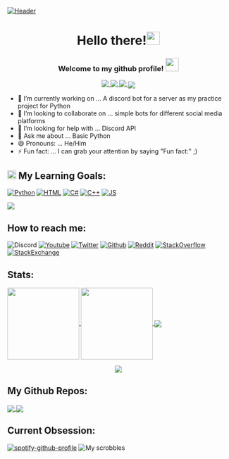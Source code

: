 [![Header](https://raw.githubusercontent.com/sametaor/sametaor/main/Sakura_full.png.jpeg "sametaor")](https://github.com/sametaor)
<h1 align="center">Hello there!<img src="https://raw.githubusercontent.com/sametaor/sametaor/main/Hellothere.gif" width="30px"></h1>

<h3 align="center">Welcome to my github profile! <img src="https://raw.githubusercontent.com/sametaor/sametaor/main/Octocat.png" width="30px"></h2>
<p align="center">
  <a href="https://www.microsoft.com/en-us/software-download/windows10">
    <img align="top" src="https://img.shields.io/badge/OS-Windows⠀10-informational?style=for-the-badge&logo=Windows&logoColor=blue&color=2997cc" />
  </a>
  <a href="https://code.visualstudio.com/">
    <img align="top" src="https://img.shields.io/badge/IDE-Visual⠀Studio⠀Code-informational?style=for-the-badge&logo=VisualStudioCode&logoColor=blue&color=40ec18" />
  </a>
  <a href="https://github.com/sametaor">
    <img align="top" src="https://badges.pufler.dev/visits/sametaor/sametaor?style=for-the-badge&color=f0e132&logo=data%3Aimage%2Fpng%3Bbase64%2CiVBORw0KGgoAAAANSUhEUgAAACAAAAAgCAMAAABEpIrGAAABDlBMVEUAAAAA%2F%2F%2BAgP9Jkv89kv9Gl%2F9Alf89mf9Fk%2F9Ekf9Ckv9Dkv9Bkv9ClP9Dlf9Ckv9BlP9DlP9Clf9Elf9ClP9Ck%2F9BlP9Ekv9Dlf9BlP9Bk%2F9BlP9Bk%2F9Ck%2F9ClP9BlP9Dlf9Ck%2F9Dk%2F9ClP9ClP9ClP9BlP9DlP9DlP9Ck%2F9ClP9Clf9Clf9Clf9Ck%2F9ClP9ClP9ClP9ClP9ClP9ClP9ClP9ClP9ClP9ClP9ClP9ClP9ClP9ClP9ClP9ClP9ClP9ClP8qSO4qSu8tU%2FIuUvIwW%2FUxWvUyXvYyX%2FY1aPk2aPk3bPs3bvs4bfs4bvs5c%2Fw5dPw5dfw6dfw9g%2F0%2Bg%2F1Bj%2F9BlP9Ck%2F9ClP%2F%2F%2F%2F%2Bxy6JaAAAAQXRSTlMAAQIOFRYYGRoeIyovMjU2Nzk6PD5CQ0RISk5PU1VkZmdodnePlpiZnaapqq%2B2ub7K0dTg4ePl5%2Bjp6%2FDz9PX29y0r53oAAADzSURBVHja3dADlsBQDAXQN7Zt27ZZu83%2BNzJIU3cFvYcfIZqnc2ZxdW1lvhe1BtfPSNxuT7aiZPSICk4XWpDTtkUVh91I9Z8Ti3zHMBw%2FkkJjEON3xAJLY3ZA7HEGrE%2FeI0tT31%2B%2B%2F39Ijudh%2FGlPmvc19fVT0f55cnXZBWCHhK29fWgxm8QuMEEJXXtRtJieXk5iMvfhSxNm7gP2shKptMQOgM7LtMlU0uRFB%2F4MPMqYaQo7JPY0CDb9IIuyi4u6n4IYuSEWerauu57EXw0h1b5PFQddyJs6poKTBZS0jG9ek7jaGGtBnZ655bW1pdkeNM4viJiHkowzf7IAAAAASUVORK5CYII%3D" />
  </a>
  <a href="https://github.com/sametaor?tab=repositories">
    <img align="center" src="https://badges.pufler.dev/repos/sametaor?style=for-the-badge&color=e9040a&logo=data%3Aimage%2Fpng%3Bbase64%2CiVBORw0KGgoAAAANSUhEUgAAADAAAAAwCAYAAABXAvmHAAAABmJLR0QA%2FwD%2FAP%2BgvaeTAAACWUlEQVRoge2ZT2sTQRjGf7MbaVJLBXOwwXiw4p%2BDJ0W86F0seBMETyLEb%2BB30E9gLp68iBc9VAVv7cmj2IsovbTQYFubSE3Umn09JLMEspndLNllJuQH%2B4fdneV5dmfeZ9iFGTNmOI0ynbz3cG1FBaoOnAZYXr6UqRjf71Apb3D1yllWPwR8%2Bny4TeDVXr%2B89m5UG890QxWoZ%2FTF50G3W6Kxf5kTix4P7lcAqnhB3dTGaACo6h2RCShMwL9uCYDyyWP60BnT9YW4G0peylNiNCAiA0%2FeTiOxBhBbpfeIMaC39lqIfwNoI3aaSGRgVDcqnvvF4q3vKIHm%2B1P82ZzPQKIZYxkV0YtEdqPgxjea7HGg9ghufs1MpIlkb4DocXDQ%2FkmgfgOg2kUWJiwuCeYg6z95XY2GGq%2Bfp7X7l9buEf76hYwkmomtQv1hHGmg1FiiurqSibCkmA0wmANOVqHeyk7pPRImsb0WEhkAl3MAmYIcGDEOHMoBXM6B0YPA%2FhyQgQSwdEo9hoEc1KQgJomZjiCD6DBzIAdkYBk%2B70AOEA4Ad3MACSd1Q43tzwExViAHckBv7a1D0x5kEA5gO%2FUn%2FSoRXUZtYIzPKplrSUWiqUS4byHm%2FwNhAtsqP34qsa2nEXl1oYLfAWD%2Fx5E%2BtGW6PsaAV1NoE9k78L02S%2BUNmq2A5y92ALYUqmZqY%2FxLaWLn4nWjo8qXj6nvPQ6x%2F8hG4R8vTVJHalIbKMw7bsArzundjoI6gMAjIFdn6btQcW5TRN54Ik8X3r5qABzevvskUOqx8tSdyUk08x%2BpxHKSfB4lZgAAAABJRU5ErkJggg%3D%3D" />
  </a>
</p>

- 🔭 I’m currently working on ... A discord bot for a server as my practice project for Python
- 👯 I’m looking to collaborate on ... simple bots for different social media platforms
- 🤔 I’m looking for help with ... Discord API
- 💬 Ask me about ... Basic Python
- 😄 Pronouns: ... He/Him
- ⚡ Fun fact: ... I can grab your attention by saying "Fun fact:" ;)

## <img src="https://raw.githubusercontent.com/sametaor/sametaor/main/icons8-source-code-48.png" width="20px"> My Learning Goals:
[![Python][6.2]][6]   [![HTML][7.2]][7]   [![C#][8.2]][8]   [![C++][9.2]][9] [![JS][10.2]][10]  

<a href="https://github.com/sametaor">
  <img align="center" src="https://github-readme-stats.vercel.app/api/top-langs/?username=sametaor&layout=compact&show_icons=true&theme=chartreuse-dark&border_color=aeadaf&bg_color=0d0c15" />
</a>  

## How to reach me:
![Discord][1.2] [![Youtube][2.2]][2] [![Twitter][3.2]][3] [![Github][4.2]][4] [![Reddit][5.2]][5] [![StackOverflow][11.2]][11] [![StackExchange][12.2]][12]

<!-- Icons -->
[1.2]: https://i.imgur.com/skd0RY0.png
[2.2]: https://i.imgur.com/m1O95cc.png
[3.2]: https://i.imgur.com/Gmz6w3a.png
[4.2]: https://i.imgur.com/SZ2823u.png
[5.2]: https://i.imgur.com/0lxyBXY.png
[6.2]: https://i.imgur.com/1qlASmA.png
[7.2]: https://i.imgur.com/wM11j4x.png
[8.2]: https://i.imgur.com/QP8Ylpw.png
[9.2]: https://i.imgur.com/RKTDGaw.png
[10.2]: https://i.imgur.com/LmlwISP.png
[11.2]: https://i.imgur.com/YtvZXvs.png
[12.2]: https://i.imgur.com/CbaSs8T.png

<!-- socials -->
[2]: https://www.youtube.com/channel/UCHJwofe1t7W-Xf5p2hRyKfw
[3]: https://twitter.com/sametaor
[4]: https://github.com/sametaor
[5]: https://www.reddit.com/user/sametaor
[11]: https://stackoverflow.com/users/16008830/sametaor
[12]: https://stackexchange.com/users/21694727/sametaor

<!-- programming langs -->
[6]: https://www.python.org/
[7]: http://info.cern.ch/hypertext/WWW/MarkUp/Tags.html
[8]: https://docs.microsoft.com/en-us/dotnet/csharp/
[9]: https://isocpp.org/
[10]: https://developer.mozilla.org/en-US/docs/Web/JavaScript
<!-- github cards -->
## Stats:
<a href="https://github.com/sametaor">
  <img height=163 align="center" src="https://github-readme-stats.vercel.app/api?username=sametaor&show_icons=true&theme=chartreuse-dark&border_color=aeadaf&bg_color=0d0c15" />
</a>
<a href="https://git.io/streak-stats">
  <img height=163 align="center" src="https://github-readme-streak-stats.herokuapp.com?user=sametaor&theme=ads-juicy-fresh&date_format=j%20M%5B%20Y%5D" />
</a>
<a href="https://github.com/sametaor">
  <img align="center" src="https://activity-graph.herokuapp.com/graph?username=sametaor&bg_color=0d0c15&color=6dd803&line=fe5700&point=f7d745&area_color=6562af" />
</a>  
<p align="center">
  <a href="https://github.com/ryo-ma/github-profile-trophy">
    <img align="center" src="https://github-profile-trophy.vercel.app/?username=sametaor&theme=juicyfresh&column=7" />
  </a>
</p>

## My Github Repos:
<a href="https://github.com/sametaor/Test-bot-for-Discord">
  <img align="center" src="https://github-readme-stats.vercel.app/api/pin/?username=sametaor&repo=Test-bot-for-Discord&show_icons=true&theme=chartreuse-dark&border_color=aeadaf&bg_color=0d0c15" />
</a>
<a href="https://github.com/sametaor/sametaor">
  <img align="center" src="https://github-readme-stats.vercel.app/api/pin/?username=sametaor&repo=sametaor&show_icons=true&theme=chartreuse-dark&border_color=aeadaf&bg_color=0d0c15" />
</a>

## Current Obsession:
[![spotify-github-profile](https://spotify-github-profile.vercel.app/api/view?uid=zc72jfyu61f2weqylj85pc5er&cover_image=true&theme=default)](https://spotify-github-profile.vercel.app/api/view?uid=zc72jfyu61f2weqylj85pc5er&redirect=true)
![My scrobbles](https://lastfm-recently-played.vercel.app/api?user=sametaor&count=6)
